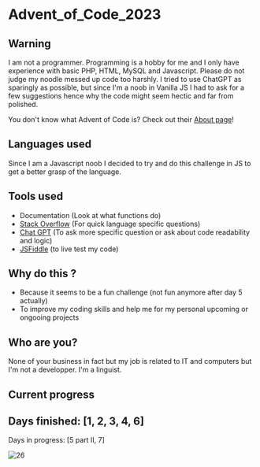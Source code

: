 # Advent_of_Code_2023

## Warning
I am not a programmer. Programming is a hobby for me and I only have experience with basic PHP, HTML, MySQL and Javascript. Please do not judge my noodle messed up code too harshly. I tried to use ChatGPT as sparingly as possible, but since I'm a noob in Vanilla JS I had to ask for a few suggestions hence why the code might seem hectic and far from polished.

You don't know what Advent of Code is? Check out their [About page](https://adventofcode.com/2023/about)!

## Languages used
Since I am a Javascript noob I decided to try and do this challenge in JS to get a better grasp of the language.

## Tools used
- Documentation (Look at what functions do)
- [Stack Overflow](https://stackoverflow.com/) (For quick language specific questions)
- [Chat GPT](https://chat.openai.com/) (To ask more specific question or ask about code readability and logic)
- [JSFiddle](https://jsfiddle.net/) (to live test my code)

## Why do this ?
- Because it seems to be a fun challenge (not fun anymore after day 5 actually)
- To improve my coding skills and help me for my personal upcoming or ongooing projects

## Who are you?
None of your business in fact but my job is related to IT and computers but I'm not a developper. I'm a linguist.

## Current progress
Days finished:
[1, 2, 3, 4, 6]
---
Days in progress:
[5 part II, 7]

![26](https://progress-bar.dev/26?title=progress)